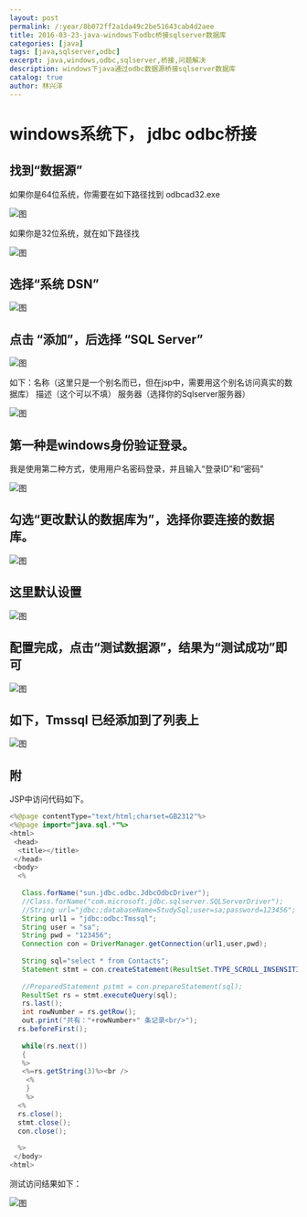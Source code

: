 ```yaml
---
layout: post
permalink: /:year/8b072ff2a1da49c2be51643cab4d2aee
title: 2016-03-23-java-windows下odbc桥接sqlserver数据库
categories: [java]
tags: [java,sqlserver,odbc]
excerpt: java,windows,odbc,sqlserver,桥接,问题解决
description: windows下java通过odbc数据源桥接sqlserver数据库
catalog: true
author: 林兴洋
---
```


# windows系统下， jdbc odbc桥接

## 找到“数据源”

如果你是64位系统，你需要在如下路径找到  odbcad32.exe

![图](http://image.linxingyang.net/image/J-java/image/2016/2016-03-23/01.png)

如果你是32位系统，就在如下路径找

![图](http://image.linxingyang.net/image/J-java/image/2016/2016-03-23/02.png)

## 选择“系统 DSN”

![图](http://image.linxingyang.net/image/J-java/image/2016/2016-03-23/03.png)

## 点击    “添加”，后选择 “SQL Server”

![图](http://image.linxingyang.net/image/J-java/image/2016/2016-03-23/04.png)

如下：名称（这里只是一个别名而已，但在jsp中，需要用这个别名访问真实的数据库）
描述（这个可以不填）
服务器（选择你的Sqlserver服务器）

![图](http://image.linxingyang.net/image/J-java/image/2016/2016-03-23/06.png)

## 第一种是windows身份验证登录。

我是使用第二种方式，使用用户名密码登录，并且输入“登录ID”和“密码”

![图](http://image.linxingyang.net/image/J-java/image/2016/2016-03-23/07.png)

## 勾选“更改默认的数据库为”，选择你要连接的数据库。

![图](http://image.linxingyang.net/image/J-java/image/2016/2016-03-23/08.png)

## 这里默认设置

![图](http://image.linxingyang.net/image/J-java/image/2016/2016-03-23/09.png)

## 配置完成，点击“测试数据源”，结果为“测试成功”即可

![图](http://image.linxingyang.net/image/J-java/image/2016/2016-03-23/10.png)

## 如下，Tmssql 已经添加到了列表上

![图](http://image.linxingyang.net/image/J-java/image/2016/2016-03-23/11.png)

## 附

JSP中访问代码如下。

```java
<%@page contentType="text/html;charset=GB2312"%>
<%@page import="java.sql.*"%>
<html>
 <head>
  <title></title>
 </head>
 <body>
  <%
  
   Class.forName("sun.jdbc.odbc.JdbcOdbcDriver");
   //Class.forName("com.microsoft.jdbc.sqlserver.SQLServerDriver");    
   //String url="jdbc:;databaseName=StudySql;user=sa;password=123456";
   String url1 = "jdbc:odbc:Tmssql";
   String user = "sa";
   String pwd = "123456";
   Connection con = DriverManager.getConnection(url1,user,pwd);  
 
   String sql="select * from Contacts";
   Statement stmt = con.createStatement(ResultSet.TYPE_SCROLL_INSENSITIVE,ResultSet.CONCUR_READ_ONLY);
   
   //PreparedStatement pstmt = con.prepareStatement(sql);
   ResultSet rs = stmt.executeQuery(sql);                                     
   rs.last();
   int rowNumber = rs.getRow();
   out.print("共有："+rowNumber+" 条记录<br/>");
  rs.beforeFirst();
  
   while(rs.next())
   {
   %>
   <%=rs.getString(3)%><br />
    <%
    }
    %>
  <%
  rs.close();
  stmt.close();
  con.close();
 
  %>
 </body>
<html>
```

测试访问结果如下：

![图](http://image.linxingyang.net/image/J-java/image/2016/2016-03-23/12.png)
